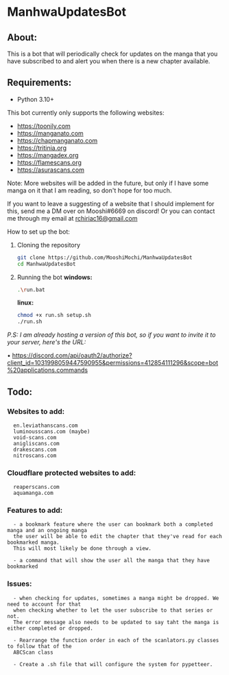 # ManhwaUpdatesBot

## About:

This is a bot that will periodically check for updates on the manga that you have subscribed to and alert you when there is a new chapter available.

## Requirements:

- Python 3.10+

This bot currently only supports the following websites:

- https://toonily.com
- https://manganato.com
- https://chapmanganato.com
- https://tritinia.org
- https://mangadex.org
- https://flamescans.org
- https://asurascans.com

Note: More websites will be added in the future, but only if I have some manga on it that I am reading, so don't hope for too much.

If you want to leave a suggesting of a website that I should implement for this, send me a DM over on Mooshi#6669 on discord!
Or you can contact me through my email at rchiriac16@gmail.com

How to set up the bot:

1. Cloning the repository

   ```bash
   git clone https://github.com/MooshiMochi/ManhwaUpdatesBot
   cd ManhwaUpdatesBot
   ```

2. Running the bot
   **windows:**

   ```bash
   .\run.bat
   ```

   **linux:**

   ```bash
   chmod +x run.sh setup.sh
   ./run.sh
   ```

_P.S: I am already hosting a version of this bot, so if you want to invite it to your server, here's the URL:_

   • https://discord.com/api/oauth2/authorize?client_id=1031998059447590955&permissions=412854111296&scope=bot%20applications.commands
  

## Todo:
   ### Websites to add: 
      en.leviathanscans.com
      luminousscans.com (maybe)
      void-scans.com
      anigliscans.com
      drakescans.com
      nitroscans.com

   ### Cloudflare protected websites to add:
      reaperscans.com
      aquamanga.com

   ### Features to add:
      - a bookmark feature where the user can bookmark both a completed manga and an ongoing manga
      the user will be able to edit the chapter that they've read for each bookmarked manga.
      This will most likely be done through a view.

      - a command that will show the user all the manga that they have bookmarked

   ### Issues:
      - when checking for updates, sometimes a manga might be dropped. We need to account for that
      when checking whether to let the user subscribe to that series or not.
      The error message also needs to be updated to say taht the manga is either completed or dropped.

      - Rearrange the function order in each of the scanlators.py classes to follow that of the
      ABCScan class

      - Create a .sh file that will configure the system for pypetteer. 